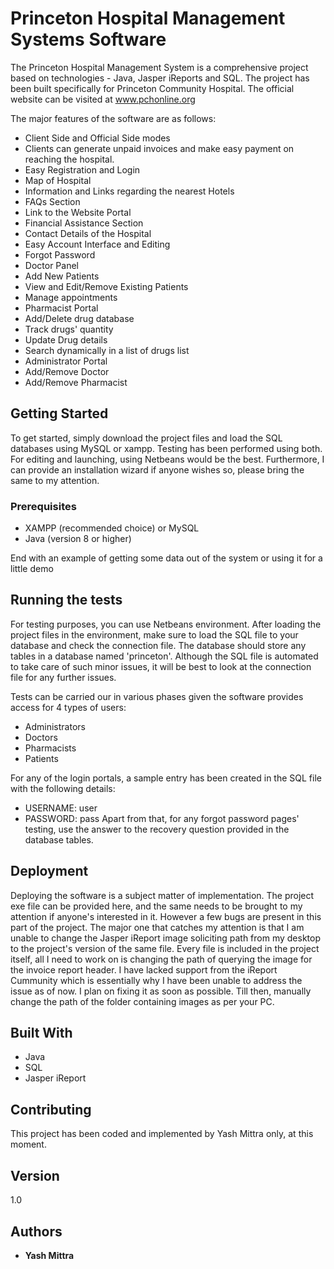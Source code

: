 # Princeton Hospital Management Systems Software

The Princeton Hospital Management System is a comprehensive project based on technologies - Java, Jasper iReports and SQL.
The project has been built specifically for Princeton Community Hospital. The official website can be visited at www.pchonline.org

The major features of the software are as follows: 
  - Client Side and Official Side modes
  - Clients can generate unpaid invoices and make easy payment on reaching the hospital.
  - Easy Registration and Login
  - Map of Hospital
  - Information and Links regarding the nearest Hotels
  - FAQs Section
  - Link to the Website Portal
  - Financial Assistance Section
  - Contact Details of the Hospital
  - Easy Account Interface and Editing
  - Forgot Password
  - Doctor Panel
  - Add New Patients
  - View and Edit/Remove Existing Patients
  - Manage appointments
  - Pharmacist Portal
  - Add/Delete drug database
  - Track drugs' quantity
  - Update Drug details
  - Search dynamically in a list of drugs list
  - Administrator Portal
  - Add/Remove Doctor
  - Add/Remove Pharmacist

## Getting Started

To get started, simply download the project files and load the SQL databases using MySQL or xampp. Testing has been performed using both.
For editing and launching, using Netbeans would be the best. Furthermore, I can provide an installation wizard if anyone wishes so, please bring the same to my attention.


### Prerequisites

- XAMPP (recommended choice) or MySQL
- Java (version 8 or higher)

End with an example of getting some data out of the system or using it for a little demo

## Running the tests

For testing purposes, you can use Netbeans environment.
After loading the project files in the environment, make sure to load the SQL file to your database and check the connection file.
The database should store any tables in a database named 'princeton'. Although the SQL file is automated to take care of such minor issues, it will be best to look at the connection file for any further issues.

Tests can be carried our in various phases given the software provides access for 4 types of users:
- Administrators
- Doctors
- Pharmacists
- Patients

For any of the login portals, a sample entry has been created in the SQL file with the following details: 
- USERNAME: user
- PASSWORD: pass
Apart from that, for any forgot password pages' testing, use the answer to the recovery question provided in the database tables.


## Deployment

Deploying the software is a subject matter of implementation. The project exe file can be provided here, and the same needs to be brought to my attention if anyone's interested in it.
However a few bugs are present in this part of the project.
The major one that catches my attention is that I am unable to change the Jasper iReport image soliciting path from my desktop to the project's version of the same file.
Every file is included in the project itself, all I need to work on is changing the path of querying the image for the invoice report header. I have lacked support from the iReport Cummunity which is essentially why I have been unable to address the issue as of now. I plan on fixing it as soon as possible.
Till then, manually change the path of the folder containing images as per your PC.

## Built With

* Java
* SQL
* Jasper iReport

## Contributing

This project has been coded and implemented by Yash Mittra only, at this moment. 

## Version

  1.0
  
## Authors

* **Yash Mittra**
